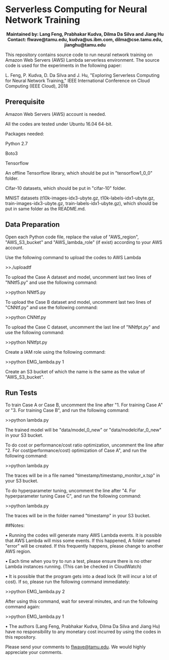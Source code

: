 # Serverless Computing for Neural Network Training

<p align="center">
  <b>Maintained by: Lang Feng, Prabhakar Kudva, Dilma Da Silva and Jiang Hu </b><br>
  <b>Contact: flwave@tamu.edu, kudva@us.ibm.com, dilma@cse.tamu.edu, jianghu@tamu.edu</b><br>
</p>

This repository contains source code to run neural network training on Amazon Web Servers (AWS) Lambda serverless environment. 
The source code is used for the experiments in the following paper:

L. Feng, P. Kudva, D. Da Silva and J. Hu, "Exploring Serverless Computing for
Neural Network Training," IEEE International Conference on Cloud Computing
(IEEE Cloud), 2018

## Prerequisite

Amazon Web Servers (AWS) account is needed. 

All the codes are tested under Ubuntu 16.04 64-bit. 

Packages needed:

Python 2.7

Boto3

Tensorflow

An offline Tensorflow library, which should be put in "tensorflow1_0_0" folder.

Cifar-10 datasets, which should be put in "cifar-10" folder.

MNIST datasets (t10k-images-idx3-ubyte.gz, t10k-labels-idx1-ubyte.gz, train-images-idx3-ubyte.gz, train-labels-idx1-ubyte.gz),
 which should be put in same folder as the README.md.

## Data Preparation

Open each Python code file, replace the value of "AWS_region", "AWS_S3_bucket" and "AWS_lambda_role" (if exist) according to your AWS account.

Use the following command to upload the codes to AWS Lambda

\>\>./uploadtf

To upload the Case A dataset and model, uncomment last two lines of "NNtf5.py" and use the following command:

\>\>python NNtf5.py

To upload the Case B dataset and model, uncomment last two lines of "CNNtf.py" and use the following command:

\>\>python CNNtf.py

To upload the Case C dataset, uncomment the last line of "NNtfpt.py" and use the following command:

\>\>python NNtfpt.py

Create a IAM role using the following command:

\>\>python EMG_lambda.py 1

Create an S3 bucket of which the name is the same as the value of "AWS_S3_bucket".

## Run Tests

To train Case A or Case B, uncomment the line after "1. For training Case A" or "3. For training Case B", and run the following command:

\>\>python lambda.py

The trained model will be "data/model_0_new" or "data/modelcifar_0_new" in your S3 bucket.

To do cost or performance/cost ratio optimization, uncomment the line after "2. For cost(performance/cost) optimization of Case A",
and run the following command:

\>\>python lambda.py

The traces will be in a file named "timestamp/timestamp_monitor_x.tsp" in your S3 bucket.

To do hyperparameter tuning, uncomment the line after "4. For hyperparameter tuning Case C", and run the following command:

\>\>python lambda.py

The traces will be in the folder named "timestamp" in your S3 bucket.

##Notes:

• Running the codes will generate many AWS Lambda events. It is possible that AWS Lambda will miss some events. If this happened, 
A folder named "error" will be created. If this frequently happens, please change to another AWS region.

• Each time when you try to run a test, please ensure there is no other Lambda instances running. (This can be checked in CloudWatch)

• It is possible that the program gets into a dead lock (It will incur a lot of cost). If so, please run the following command immediately:

\>\>python EMG_lambda.py 2

After using this command, wait for several minutes, and run the following command again:

\>\>python EMG_lambda.py 1

• The authors (Lang Feng, Prabhakar Kudva, Dilma Da Silva and Jiang Hu) have no responsibility to any monetary cost incurred by using the codes in this repository.

Please send your comments to flwave@tamu.edu. We would highly appreciate your comments.
